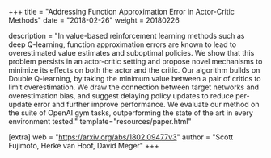 +++
title = "Addressing Function Approximation Error in Actor-Critic Methods"
date = "2018-02-26"
weight = 20180226

description = "In value-based reinforcement learning methods such as deep Q-learning, function approximation errors are known to lead to overestimated value estimates and suboptimal policies. We show that this problem persists in an actor-critic setting and propose novel mechanisms to minimize its effects on both the actor and the critic. Our algorithm builds on Double Q-learning, by taking the minimum value between a pair of critics to limit overestimation. We draw the connection between target networks and overestimation bias, and suggest delaying policy updates to reduce per-update error and further improve performance. We evaluate our method on the suite of OpenAI gym tasks, outperforming the state of the art in every environment tested."
template="resources/paper.html"

[extra]
web = "https://arxiv.org/abs/1802.09477v3"
author = "Scott Fujimoto, Herke van Hoof, David Meger"
+++